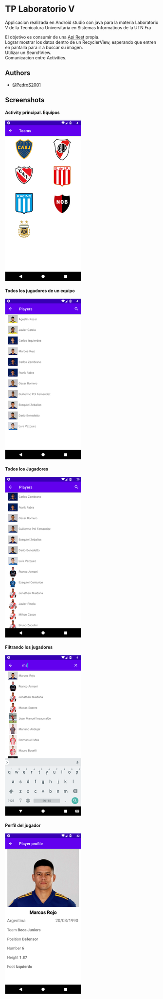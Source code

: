 
# TP Laboratorio V

Applicacion realizada en Android studio con java para la materia Laboratorio V de la Tecnicatura Universitaria en Sistemas Informaticos de la UTN Fra

El objetivo es consumir de una [Api Rest](https://github.com/PedroS2001/apiequipos) propia.\
Lograr mostrar los datos dentro de un RecyclerView, esperando que entren en pantalla para ir a buscar su imagen. \
Utilizar un SearchView.\
Comunicacion entre Activities.
## Authors

- [@PedroS2001](https://www.github.com/PedroS2001)

## Screenshots

#### Activity principal. Equipos
<img src="./imagesReadme/MainActivity.png" alt="Main Activity Teams" width="250"/>


#### Todos los jugadores de un equipo
<img src="./imagesReadme/PlayersOneTeam.png" alt="All Players on a Team" width="250"/>

#### Todos los Jugadores
<img src="./imagesReadme/AllPlayers.png" alt="All Players" width="250"/>


#### Filtrando los jugadores
<img src="./imagesReadme/AllPlayersFiltred.png" alt="Filtred Players" width="250"/>


#### Perfil del jugador
<img src="./imagesReadme/PlayerProfile.png" alt="Player Profile" width="250"/>
